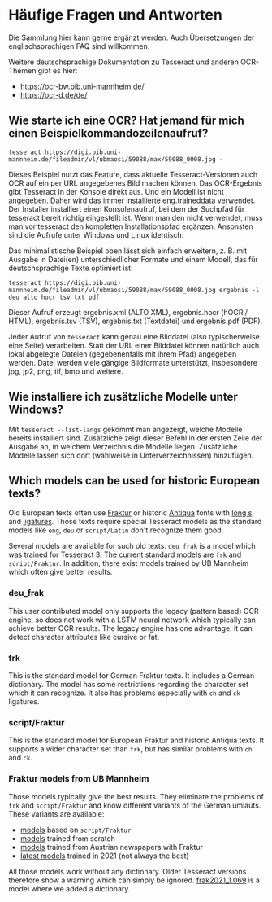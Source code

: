# Häufige Fragen und Antworten

Die Sammlung hier kann gerne ergänzt werden. Auch Übersetzungen der englischsprachigen FAQ sind willkommen.

Weitere deutschsprachige Dokumentation zu Tesseract und anderen OCR-Themen gibt es hier:

* https://ocr-bw.bib.uni-mannheim.de/
* https://ocr-d.de/de/

## Wie starte ich eine OCR? Hat jemand für mich einen Beispielkommandozeilenaufruf?
```
tesseract https://digi.bib.uni-mannheim.de/fileadmin/vl/ubmaosi/59088/max/59088_0008.jpg -
```
Dieses Beispiel nutzt das Feature, dass aktuelle Tesseract-Versionen auch OCR auf ein per URL angegebenes Bild machen können.
Das OCR-Ergebnis gibt Tesseract in der Konsole direkt aus.
Und ein Modell ist nicht angegeben. Daher wird das immer installierte eng.traineddata verwendet.
Der Installer installiert einen Konsolenaufruf, bei dem der Suchpfad für tesseract bereit richtig eingestellt ist. Wenn man den nicht verwendet, muss man vor tesseract den kompletten Installationspfad ergänzen. Ansonsten sind die Aufrufe unter Windows und Linux identisch.

Das minimalistische Beispiel oben lässt sich einfach erweitern, z. B. mit Ausgabe in Datei(en) unterschiedlicher Formate und einem Modell, das für deutschsprachige Texte optimiert ist:
```
tesseract https://digi.bib.uni-mannheim.de/fileadmin/vl/ubmaosi/59088/max/59088_0008.jpg ergebnis -l deu alto hocr tsv txt pdf
```
Dieser Aufruf erzeugt ergebnis.xml (ALTO XML), ergebnis.hocr (hOCR / HTML), ergebnis.tsv (TSV), ergebnis.txt (Textdatei) und ergebnis.pdf (PDF).

Jeder Aufruf von `tesseract` kann genau eine Bilddatei (also typischerweise eine Seite) verarbeiten.
Statt der URL einer Bilddatei können natürlich auch lokal abgelegte Dateien (gegebenenfalls mit ihrem Pfad) angegeben werden.
Datei werden viele gängige Bildformate unterstützt, insbesondere jpg, jp2, png, tif, bmp und weitere.

## Wie installiere ich zusätzliche Modelle unter Windows?

Mit `tesseract --list-langs` gekommt man angezeigt, welche Modelle bereits installiert sind.
Zusätzliche zeigt dieser Befehl in der ersten Zeile der Ausgabe an, in welchem Verzeichnis die Modelle liegen.
Zusätzliche Modelle lassen sich dort (wahlweise in Unterverzeichnissen) hinzufügen.

## Which models can be used for historic European texts?

Old European texts often use [Fraktur](https://en.wikipedia.org/wiki/Fraktur) or historic [Antiqua](https://en.wikipedia.org/wiki/Antiqua_(typeface_class)) fonts with [long s](https://en.wikipedia.org/wiki/Long_s) and [ligatures](https://en.wikipedia.org/wiki/Orthographic_ligature). Those texts require special Tesseract models as the standard models like `eng`, `deu` or `script/Latin` don't recognize them good.

Several models are available for such old texts. `deu_frak` is a model which was trained for Tesseract 3. The current standard models are `frk` and `script/Fraktur`. In addition, there exist models trained by UB Mannheim which often give better results.

### deu_frak

This user contributed model only supports the legacy (pattern based) OCR engine, so does not work with a LSTM neural network which typically can achieve better OCR results. The legacy engine has one advantage: it can detect character attributes like cursive or fat.

### frk

This is the standard model for German Fraktur texts. It includes a German dictionary. The model has some restrictions regarding the character set which it can recognize. It also has problems especially with `ch` and `ck` ligatures.

### script/Fraktur

This is the standard model for European Fraktur and historic Antiqua texts. It supports a wider character set than `frk`, but has similar problems with `ch` and `ck`.

### Fraktur models from UB Mannheim

Those models typically give the best results. They eliminate the problems of `frk` and `script/Fraktur` and know different variants of the German umlauts. These variants are available:

- [models](https://ub-backup.bib.uni-mannheim.de/~stweil/ocrd-train/data/Fraktur_5000000/tessdata_fast/) based on `script/Fraktur`
- [models](https://ub-backup.bib.uni-mannheim.de/~stweil/ocrd-train/data/GT4HistOCR_5000000/tessdata_fast/) trained from scratch
- [models](https://ub-backup.bib.uni-mannheim.de/~stweil/ocrd-train/data/ONB/tessdata_fast/) trained from Austrian newspapers with Fraktur
- [latest models](https://ub-backup.bib.uni-mannheim.de/~stweil/tesstrain/frak2021/tessdata_fast/) trained in 2021 (not always the best)

All those models work without any dictionary. Older Tesseract versions therefore show a warning which can simply be ignored.
[frak2021_1.069](https://ub-backup.bib.uni-mannheim.de/~stweil/tesstrain/frak2021/tessdata_fast/frak2021_1.069.traineddata) is a model where we added a dictionary.
